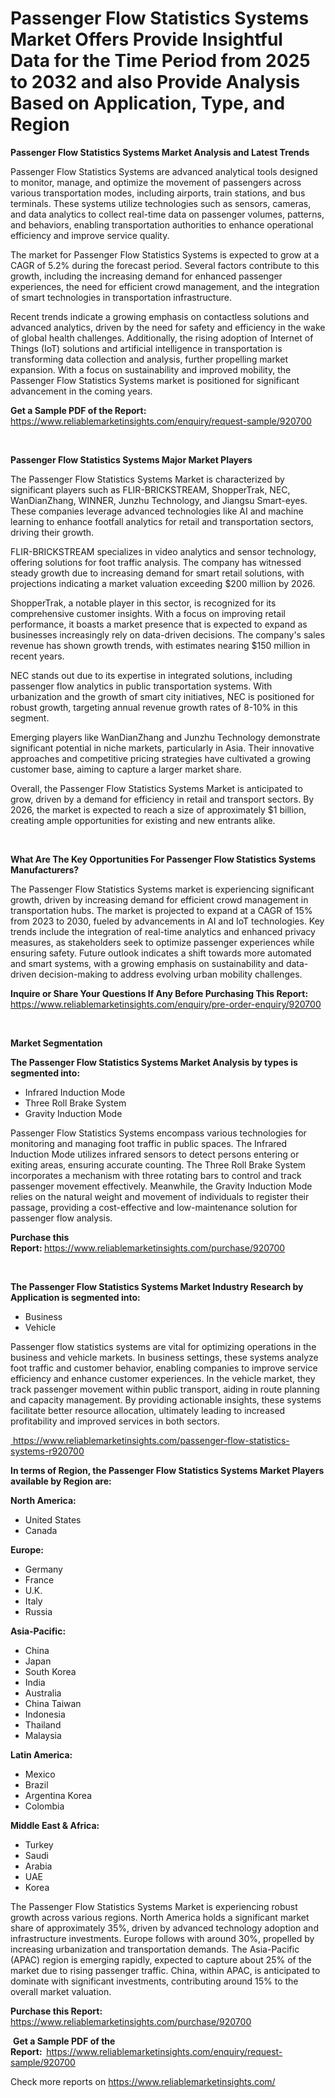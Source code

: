 <p><h1>Passenger Flow Statistics Systems Market Offers Provide Insightful Data for the Time Period from 2025 to 2032 and also Provide Analysis Based on Application, Type, and Region</h1></p><p><strong>Passenger Flow Statistics Systems Market Analysis and Latest Trends</strong></p>
<p><p>Passenger Flow Statistics Systems are advanced analytical tools designed to monitor, manage, and optimize the movement of passengers across various transportation modes, including airports, train stations, and bus terminals. These systems utilize technologies such as sensors, cameras, and data analytics to collect real-time data on passenger volumes, patterns, and behaviors, enabling transportation authorities to enhance operational efficiency and improve service quality.</p><p>The market for Passenger Flow Statistics Systems is expected to grow at a CAGR of 5.2% during the forecast period. Several factors contribute to this growth, including the increasing demand for enhanced passenger experiences, the need for efficient crowd management, and the integration of smart technologies in transportation infrastructure. </p><p>Recent trends indicate a growing emphasis on contactless solutions and advanced analytics, driven by the need for safety and efficiency in the wake of global health challenges. Additionally, the rising adoption of Internet of Things (IoT) solutions and artificial intelligence in transportation is transforming data collection and analysis, further propelling market expansion. With a focus on sustainability and improved mobility, the Passenger Flow Statistics Systems market is positioned for significant advancement in the coming years.</p></p>
<p><strong>Get a Sample PDF of the Report:&nbsp;</strong> <a href="https://www.reliablemarketinsights.com/enquiry/request-sample/920700?utm_campaign=3122&utm_medium=2&utm_source=Github&utm_content=ia&utm_term=07032025&utm_id=passenger-flow-statistics-systems">https://www.reliablemarketinsights.com/enquiry/request-sample/920700</a></p>
<p>&nbsp;</p>
<p><strong>Passenger Flow Statistics Systems Major Market Players</strong></p>
<p><p>The Passenger Flow Statistics Systems Market is characterized by significant players such as FLIR-BRICKSTREAM, ShopperTrak, NEC, WanDianZhang, WINNER, Junzhu Technology, and Jiangsu Smart-eyes. These companies leverage advanced technologies like AI and machine learning to enhance footfall analytics for retail and transportation sectors, driving their growth.</p><p>FLIR-BRICKSTREAM specializes in video analytics and sensor technology, offering solutions for foot traffic analysis. The company has witnessed steady growth due to increasing demand for smart retail solutions, with projections indicating a market valuation exceeding $200 million by 2026.</p><p>ShopperTrak, a notable player in this sector, is recognized for its comprehensive customer insights. With a focus on improving retail performance, it boasts a market presence that is expected to expand as businesses increasingly rely on data-driven decisions. The company's sales revenue has shown growth trends, with estimates nearing $150 million in recent years.</p><p>NEC stands out due to its expertise in integrated solutions, including passenger flow analytics in public transportation systems. With urbanization and the growth of smart city initiatives, NEC is positioned for robust growth, targeting annual revenue growth rates of 8-10% in this segment.</p><p>Emerging players like WanDianZhang and Junzhu Technology demonstrate significant potential in niche markets, particularly in Asia. Their innovative approaches and competitive pricing strategies have cultivated a growing customer base, aiming to capture a larger market share.</p><p>Overall, the Passenger Flow Statistics Systems Market is anticipated to grow, driven by a demand for efficiency in retail and transport sectors. By 2026, the market is expected to reach a size of approximately $1 billion, creating ample opportunities for existing and new entrants alike.</p></p>
<p>&nbsp;</p>
<p><strong>What Are The Key Opportunities For Passenger Flow Statistics Systems Manufacturers?</strong></p>
<p><p>The Passenger Flow Statistics Systems market is experiencing significant growth, driven by increasing demand for efficient crowd management in transportation hubs. The market is projected to expand at a CAGR of 15% from 2023 to 2030, fueled by advancements in AI and IoT technologies. Key trends include the integration of real-time analytics and enhanced privacy measures, as stakeholders seek to optimize passenger experiences while ensuring safety. Future outlook indicates a shift towards more automated and smart systems, with a growing emphasis on sustainability and data-driven decision-making to address evolving urban mobility challenges.</p></p>
<p><strong>Inquire or Share Your Questions If Any Before Purchasing This Report:</strong> <a href="https://www.reliablemarketinsights.com/enquiry/pre-order-enquiry/920700?utm_campaign=3122&utm_medium=2&utm_source=Github&utm_content=ia&utm_term=07032025&utm_id=passenger-flow-statistics-systems">https://www.reliablemarketinsights.com/enquiry/pre-order-enquiry/920700</a></p>
<p>&nbsp;</p>
<p><strong>Market Segmentation</strong></p>
<p><strong>The Passenger Flow Statistics Systems Market Analysis by types is segmented into:</strong></p>
<p><ul><li>Infrared Induction Mode</li><li>Three Roll Brake System</li><li>Gravity Induction Mode</li></ul></p>
<p><p>Passenger Flow Statistics Systems encompass various technologies for monitoring and managing foot traffic in public spaces. The Infrared Induction Mode utilizes infrared sensors to detect persons entering or exiting areas, ensuring accurate counting. The Three Roll Brake System incorporates a mechanism with three rotating bars to control and track passenger movement effectively. Meanwhile, the Gravity Induction Mode relies on the natural weight and movement of individuals to register their passage, providing a cost-effective and low-maintenance solution for passenger flow analysis.</p></p>
<p><strong>Purchase this Report:&nbsp;</strong><a href="https://www.reliablemarketinsights.com/purchase/920700?utm_campaign=3122&utm_medium=2&utm_source=Github&utm_content=ia&utm_term=07032025&utm_id=passenger-flow-statistics-systems">https://www.reliablemarketinsights.com/purchase/920700</a></p>
<p>&nbsp;</p>
<p><strong>The Passenger Flow Statistics Systems Market Industry Research by Application is segmented into:</strong></p>
<p><ul><li>Business</li><li>Vehicle</li></ul></p>
<p><p>Passenger flow statistics systems are vital for optimizing operations in the business and vehicle markets. In business settings, these systems analyze foot traffic and customer behavior, enabling companies to improve service efficiency and enhance customer experiences. In the vehicle market, they track passenger movement within public transport, aiding in route planning and capacity management. By providing actionable insights, these systems facilitate better resource allocation, ultimately leading to increased profitability and improved services in both sectors.</p></p>
<p><a href="https://www.reliablemarketinsights.com/passenger-flow-statistics-systems-r920700?utm_campaign=3122&utm_medium=2&utm_source=Github&utm_content=ia&utm_term=07032025&utm_id=passenger-flow-statistics-systems">&nbsp;https://www.reliablemarketinsights.com/passenger-flow-statistics-systems-r920700</a></p>
<p><strong>In terms of Region, the Passenger Flow Statistics Systems Market Players available by Region are:</strong></p>
<p>
    <p> <strong> North America: </strong>
        <ul>
            <li>United States</li>
            <li>Canada</li>
        </ul>
        </p> 
    <p> <strong> Europe: </strong>
        <ul>
            <li>Germany</li>
            <li>France</li>
            <li>U.K.</li>
            <li>Italy</li>
            <li>Russia</li>
        </ul>
        </p> 
    <p> <strong> Asia-Pacific: </strong>
        <ul>
            <li>China</li>
            <li>Japan</li>
            <li>South Korea</li>
            <li>India</li>
            <li>Australia</li>
            <li>China Taiwan</li>
            <li>Indonesia</li>
            <li>Thailand</li>
            <li>Malaysia</li>
        </ul>
        </p> 
    <p> <strong> Latin America: </strong>
        <ul>
            <li>Mexico</li>
            <li>Brazil</li>
            <li>Argentina Korea</li>
            <li>Colombia</li>
        </ul>
        </p> 
    <p> <strong> Middle East & Africa: </strong>
        <ul>
            <li>Turkey</li>
            <li>Saudi</li>
            <li>Arabia</li>
            <li>UAE</li>
            <li>Korea</li>
        </ul>
    </p>
    </p>
<p><p>The Passenger Flow Statistics Systems Market is experiencing robust growth across various regions. North America holds a significant market share of approximately 35%, driven by advanced technology adoption and infrastructure investments. Europe follows with around 30%, propelled by increasing urbanization and transportation demands. The Asia-Pacific (APAC) region is emerging rapidly, expected to capture about 25% of the market due to rising passenger traffic. China, within APAC, is anticipated to dominate with significant investments, contributing around 15% to the overall market valuation.</p></p>
<p><strong>Purchase this Report: </strong><a href="https://www.reliablemarketinsights.com/purchase/920700?utm_campaign=3122&utm_medium=2&utm_source=Github&utm_content=ia&utm_term=07032025&utm_id=passenger-flow-statistics-systems">https://www.reliablemarketinsights.com/purchase/920700</a></p>
<p>&nbsp;<strong>Get a Sample PDF of the Report:&nbsp;&nbsp;</strong><a href="https://www.reliablemarketinsights.com/enquiry/request-sample/920700?utm_campaign=3122&utm_medium=2&utm_source=Github&utm_content=ia&utm_term=07032025&utm_id=passenger-flow-statistics-systems">https://www.reliablemarketinsights.com/enquiry/request-sample/920700</a></p>
<p><strong></strong></p>
<p>Check more reports on <a href="https://www.reliablemarketinsights.com/?utm_campaign=3122&utm_medium=2&utm_source=Github&utm_content=ia&utm_term=07032025&utm_id=passenger-flow-statistics-systems">https://www.reliablemarketinsights.com/</a></p>